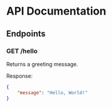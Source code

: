 # API Documentation

## Endpoints

### GET /hello
Returns a greeting message.

Response:
```json
{
    "message": "Hello, World!"
}
``` 